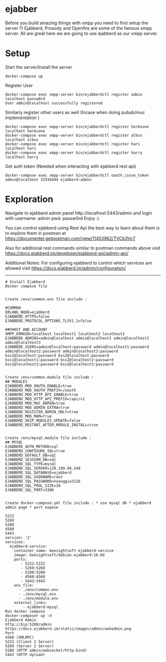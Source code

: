 # ejabber

Before you build amazing things with xmpp you need to first setup the server !!!
Ejabberd, Prosody and Openfire are some of the famous xmpp server. All are great here we are going to use ejabberd as our xmpp server.

# Setup

Start the server/Install the server

```
docker-compose up
```

Register User

```
docker-compose exec xmpp-server bin/ejabberdctl register admin localhost passw0rd
User admin@localhost successfully registered
```

Similarly register other users as well (Incase when doing pubub/muc implementation )

```
docker-compose exec xmpp-server bin/ejabberdctl register hermione localhost hermione
docker-compose exec xmpp-server bin/ejabberdctl register albus localhost albus
docker-compose exec xmpp-server bin/ejabberdctl register hari localhost hari
docker-compose exec xmpp-server bin/ejabberdctl register harry localhost harry
```

Get auth token (Needed when interacting with ejabberd rest api)

```
docker-compose exec xmpp-server bin/ejabberdctl oauth_issue_token admin@localhost 33334444 ejabberd:admin
```

# Exploration

Navigate to ejabberd admin panel http://localhost:5443/admin and login with username: admin pwd: passw0rd
Enjoy :)

You can control ejabberd using Rest Api the best way to learn about them is to explore them in postman at https://documenter.getpostman.com/view/11453962/TVCb3Vc7

Also for additional rest commands similar to postman commands above visit https://docs.ejabberd.im/developer/ejabberd-api/admin-api/

Additional Notes:
For configuring ejabberd to control which services are allowed visit https://docs.ejabberd.im/admin/configuration/


---------------------------------------------------------------------------------------------------------------------

```
# Install Ejabberd
Docker compose file


Create /env/common.env file include :

#COMMON
ERLANG_NODE=ejabberd
EJABBERD_HTTPS=false
EJABBERD_PROTOCOL_OPTIONS_TLSV1_1=false

##VHOST AND ACCOUNT
XMPP_DOMAIN=localhost localhost1 localhost2 localhost3
EJABBERD_ADMINS=admin@localhost admin@localhost1 admin@localhost2 admin@localhost3
EJABBERD_USERS=admin@localhost:password admin@localhost1:password admin@localhost2:password admin@localhost3:password bss1@localhost:password bss2@localhost:password bss1@localhost1:password bss2@localhost2:password bss1@localhost3:password bss2@localhost3:password


Create /env/common.module file include :
## MODULES
EJABBERD_MOD_OAUTH_ENABLE=true
EJABBERD_MOD_OAUTH_PREFIX=/oauth
EJABBERD_MOD_HTTP_API_ENABLE=true
EJABBERD_MOD_HTTP_API_PREFIX=/api/v1
EJABBERD_MOD_MUC_ADMIN=true
EJABBERD_MOD_ADMIN_EXTRA=true
EJABBERD_REGISTER_ADMIN_ONLY=true
EJABBERD_MOD_MAM=true
EJABBERD_SKIP_MODULES_UPDATE=false
EJABBERD_RESTART_AFTER_MODULE_INSTALL=true


Create /env/mysql.module file include :
## MYSQL
EJABBERD_AUTH_METHOD=sql
EJABBERD_CONFIGURE_SQL=true
EJABBERD_DEFAULT_DB=sql
EJABBERD_SESSION_DB=sql
EJABBERD_SQL_TYPE=mysql
EJABBERD_SQL_SERVER=128.199.94.240
EJABBERD_SQL_DATABASE=ejabberd
EJABBERD_SQL_USERNAME=root
EJABBERD_SQL_PASSWORD=hoanggia3116
EJABBERD_SQL_POOL_SIZE=10
EJABBERD_SQL_PORT=3306


Create docker-compose.yml file include : * use mysql db * ejabberd admin page * port expose

5222
5269
5280
4560
5443
version: '2'
services:
  ejabberd-service:
    container_name: beesightsoft-ejabberd-service
    image: beesightsoft/debian-ejabberd:16.04
    ports:
       - 5222:5222
       - 5269:5269
       - 5280:5280
       - 4560:4560
       - 5443:5443
    env_file:
      - ./env/common.env
      - ./env/mysql.env
      - ./env/module.env
    external_links:
        - ejabberd-mysql
Run docker compose
docker-composer up -d
Ejabberd Admin
http://$ip:5280/admin
https://docs.ejabberd.im/static/images/admin/webadmin.png
Port
4560 (XMLRPC)
5222 (Client 2 Server)
5269 (Server 2 Server)
5280 (HTTP admin/websocket/http-bind)
5443 (HTTP Upload)

```







